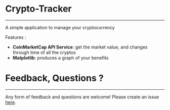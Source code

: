 # Crypto-Tracker #
***

A simple application to manage your cryptocurrency

Features :
* **CoinMarketCap API Service**: get the market value, and changes through time of all the cryptos 
* **Matplotlib**: produces a graph of your benefits


# Feedback, Questions ? #
***

Any form of feedback and questions are welcome! Please create an issue [here]().